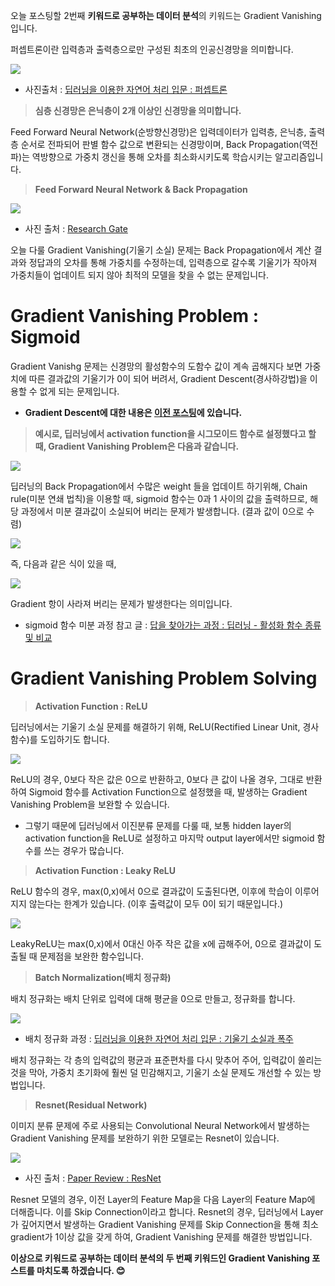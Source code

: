 오늘 포스팅할 2번째 **키워드로 공부하는 데이터 분석**의 키워드는 Gradient Vanishing입니다.

퍼셉트론이란 입력층과 출력층으로만 구성된 최초의 인공신경망을 의미합니다.

![](https://images.velog.io/images/yunyoseob/post/6b718ffa-2e99-46c2-9048-50fa1b6c6fa9/image.png)

- 사진출처 : [딥러닝을 이용한 자연어 처리 입문 : 퍼셉트론](https://wikidocs.net/24958)

> **심층 신경망은 은닉층이 2개 이상인 신경망을 의미합니다.**

Feed Forward Neural Network(순방향신경망)은 입력데이터가 입력층, 은닉층, 출력층 순서로 전파되어 판별 함수 값으로 변환되는 신경망이며, Back Propagation(역전파)는 역방향으로 가중치 갱신을 통해 오차를 최소화시키도록 학습시키는 알고리즘입니다.

> **Feed Forward Neural Network & Back Propagation**

![](https://images.velog.io/images/yunyoseob/post/e9e6fc26-6e9d-4d9c-8516-2466473d7901/image.png)

- 사진 출처 : [Research Gate](https://www.researchgate.net/figure/Feed-forward-back-propagation-mechanism-in-artificial-neural-network_fig1_336707258)

오늘 다룰 Gradient Vanishing(기울기 소실) 문제는 Back Propagation에서 계산 결과와 정답과의 오차를 통해 가중치를 수정하는데, 입력층으로 갈수록 기울기가 작아져 가중치들이 업데이트 되지 않아 최적의 모델을 찾을 수 없는 문제입니다.

# Gradient Vanishing Problem : Sigmoid

Gradient Vanishg 문제는 신경망의 활성함수의 도함수 값이 계속 곱해지다 보면 가중치에 따른 결과값의 기울기가 0이 되어 버려서, Gradient Descent(경사하강법)을 이용할 수 없게 되는 문제입니다.

- **Gradient Descent에 대한 내용은 [이전 포스팅](https://velog.io/@yunyoseob/Gradient-Descent-%EA%B2%BD%EC%82%AC%ED%95%98%EA%B0%95%EB%B2%95)에 있습니다.**

> **예시로, 딥러닝에서 activation function을 시그모이드 함수로 설정했다고 할 때, Gradient Vanishing Problem은 다음과 같습니다.**

![](https://images.velog.io/images/yunyoseob/post/1f809fcd-0121-461e-bc13-bc073fe234ef/image.png)

딥러닝의 Back Propagation에서 수많은 weight 들을 업데이트 하기위해, Chain rule(미분 연쇄 법칙)을 이용할 때, sigmoid 함수는 0과 1 사이의 값을 출력하므로, 해당 과정에서 미분 결과값이 소실되어 버리는 문제가 발생합니다. (결과 값이 0으로 수렴)

![](https://images.velog.io/images/yunyoseob/post/1af88f40-c995-4b10-82ff-28c03dd969eb/image.png)

즉, 다음과 같은 식이 있을 때, 

![](https://images.velog.io/images/yunyoseob/post/09cd818a-795e-4893-b365-886e442c0ae3/image.png)

Gradient 항이 사라져 버리는 문제가 발생한다는 의미입니다.


- sigmoid 함수 미분 과정 참고 글 : [답을 찾아가는 과정 : 딥러닝 - 활성화 함수 종류 및 비교](https://m.blog.naver.com/PostView.naver?isHttpsRedirect=true&blogId=handuelly&logNo=221824080339)

# Gradient Vanishing Problem Solving

> **Activation Function : ReLU**

딥러닝에서는 기울기 소실 문제를 해결하기 위해, ReLU(Rectified Linear Unit, 경사함수)를 도입하기도 합니다. 

![](https://images.velog.io/images/yunyoseob/post/7afc54ba-9a63-438a-a945-c553f0ab3775/image.png)

ReLU의 경우, 0보다 작은 값은 0으로 반환하고, 0보다 큰 값이 나올 경우, 그대로 반환하여 Sigmoid 함수를 Activation Function으로 설정했을 때, 발생하는 Gradient Vanishing Problem을 보완할 수 있습니다.

- 그렇기 때문에 딥러닝에서 이진분류 문제를 다룰 때, 보통 hidden layer의 activation function을 ReLU로 설정하고 마지막 output layer에서만 sigmoid 함수를 쓰는 경우가 많습니다.


> **Activation Function : Leaky ReLU**

ReLU 함수의 경우, max(0,x)에서 0으로 결과값이 도출된다면, 이후에 학습이 이루어지지 않는다는 한계가 있습니다. (이후 출력값이 모두 0이 되기 때문입니다.)

![](https://images.velog.io/images/yunyoseob/post/c5059f6b-5ea8-415f-b3e2-c5c458557585/image.png)

LeakyReLU는 max(0,x)에서 0대신 아주 작은 값을 x에 곱해주어, 0으로 결과값이 도출될 때 문제점을 보완한 함수입니다.

> **Batch Normalization(배치 정규화)**

배치 정규화는 배치 단위로 입력에 대해 평균을 0으로 만들고, 정규화를 합니다. 

![](https://images.velog.io/images/yunyoseob/post/8429ec53-d603-4db8-b1e2-499afedad977/image.png)

- 배치 정규화 과정 : [딥러닝을 이용한 자연어 처리 입문 : 기울기 소실과 폭주](https://wikidocs.net/61375)

배치 정규화는 각 층의 입력값의 평균과 표준편차를 다시 맞추어 주어, 입력값이 쏠리는 것을 막아, 가중치 초기화에 훨씬 덜 민감해지고, 기울기 소실 문제도 개선할 수 있는 방법입니다.


> **Resnet(Residual Network)**

이미지 분류 문제에 주로 사용되는 Convolutional Neural Network에서 발생하는 Gradient Vanishing 문제를 보완하기 위한 모델로는 Resnet이 있습니다. 

![](https://images.velog.io/images/yunyoseob/post/145a1e6f-c559-49a2-9698-dac04687139b/image.png)

- 사진 출처 : [Paper Review : ResNet](https://medium.com/humanscape-tech/paper-review-resnet-e768afd296bc)

Resnet 모델의 경우, 이전 Layer의 Feature Map을 다음 Layer의 Feature Map에 더해줍니다. 이를 Skip Connection이라고 합니다.  Resnet의 경우, 딥러닝에서 Layer가 깊어지면서 발생하는 Gradient Vanishing 문제를 Skip Connection을 통해 최소 gradient가 1이상 값을 갖게 하여, Gradient Vanishing 문제를 해결한 방법입니다.


**이상으로 키워드로 공부하는 데이터 분석의 두 번째 키워드인 Gradient Vanishing 포스트를 마치도록 하겠습니다. 😊** 
